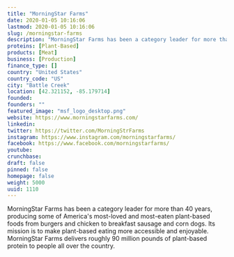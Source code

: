 ```yaml
---
title: "MorningStar Farms"
date: 2020-01-05 10:16:06
lastmod: 2020-01-05 10:16:06
slug: /morningstar-farms
description: "MorningStar Farms has been a category leader for more than 40 years, producing some of America's most-loved and most-eaten plant-based foods from burgers and chicken to breakfast sausage and corn dogs. Its mission is to make plant-based eating more accessible and enjoyable. MorningStar Farms delivers roughly 90 million pounds of plant-based protein to people all over the country."
proteins: [Plant-Based]
products: [Meat]
business: [Production]
finance_type: []
country: "United States"
country_code: "US"
city: "Battle Creek"
location: [42.321152, -85.179714]
founded: 
founders: ""
featured_image: "msf_logo_desktop.png"
website: https://www.morningstarfarms.com/
linkedin: 
twitter: https://twitter.com/MorningStrFarms
instagram: https://www.instagram.com/morningstarfarms/
facebook: https://www.facebook.com/morningstarfarms/
youtube: 
crunchbase: 
draft: false
pinned: false
homepage: false
weight: 5000
uuid: 1110
---
```

MorningStar Farms has been a category leader for more than 40 years, producing some of America's most-loved and most-eaten plant-based foods from burgers and chicken to breakfast sausage and corn dogs. Its mission is to make plant-based eating more accessible and enjoyable. MorningStar Farms delivers roughly 90 million pounds of plant-based protein to people all over the country.
